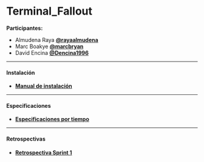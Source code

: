 # Terminal_Fallout

 **Participantes:** 
   * Almudena Raya **[@rayaalmudena](https://github.com/rayaalmudena)**
   * Marc Boakye **[@marcbryan](https://github.com/marcbryan)**
   * David Encina **[@Dencina1996](https://github.com/Dencina1996)**
 
 ***
#### Instalación
 * **[Manual de instalación](https://github.com/Dencina1996/Terminal_Fallout/wiki/Instalaci%C3%B3n-del-proyecto)**

 ***
#### Especificaciones
 * **[Especificaciones por tiempo](https://github.com/Dencina1996/Terminal_Fallout/wiki/Especificaciones)**

 ***
#### Retrospectivas
 * **[Retrospectiva Sprint 1](https://github.com/Dencina1996/Terminal_Fallout/wiki/Retrospectiva-Sprint-1)**